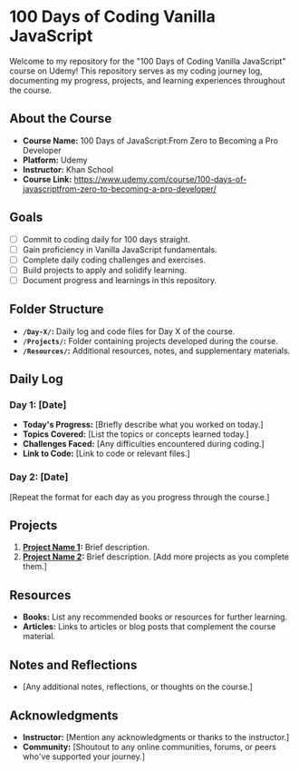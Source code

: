 # 100 Days of Coding Vanilla JavaScript

Welcome to my repository for the "100 Days of Coding Vanilla JavaScript" course on Udemy! This repository serves as my coding journey log, documenting my progress, projects, and learning experiences throughout the course.

## About the Course

- **Course Name:** 100 Days of JavaScript:From Zero to Becoming a Pro Developer
- **Platform:** Udemy
- **Instructor:** Khan School
- **Course Link:** https://www.udemy.com/course/100-days-of-javascriptfrom-zero-to-becoming-a-pro-developer/

## Goals

- [ ] Commit to coding daily for 100 days straight.
- [ ] Gain proficiency in Vanilla JavaScript fundamentals.
- [ ] Complete daily coding challenges and exercises.
- [ ] Build projects to apply and solidify learning.
- [ ] Document progress and learnings in this repository.

## Folder Structure

- **`/Day-X/`:** Daily log and code files for Day X of the course.
- **`/Projects/`:** Folder containing projects developed during the course.
- **`/Resources/`:** Additional resources, notes, and supplementary materials.

## Daily Log

### Day 1: [Date]

- **Today's Progress:** [Briefly describe what you worked on today.]
- **Topics Covered:** [List the topics or concepts learned today.]
- **Challenges Faced:** [Any difficulties encountered during coding.]
- **Link to Code:** [Link to code or relevant files.]

### Day 2: [Date]
[Repeat the format for each day as you progress through the course.]

## Projects

1. **[Project Name 1](Projects/ProjectName1):** Brief description.
2. **[Project Name 2](Projects/ProjectName2):** Brief description.
[Add more projects as you complete them.]

## Resources

- **Books:** List any recommended books or resources for further learning.
- **Articles:** Links to articles or blog posts that complement the course material.

## Notes and Reflections

- [Any additional notes, reflections, or thoughts on the course.]

## Acknowledgments

- **Instructor:** [Mention any acknowledgments or thanks to the instructor.]
- **Community:** [Shoutout to any online communities, forums, or peers who've supported your journey.]
